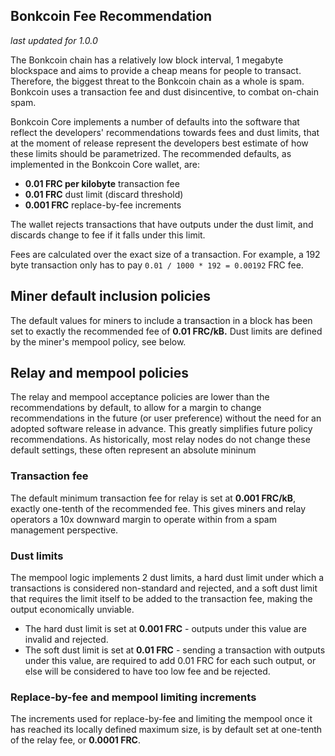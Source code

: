 Bonkcoin Fee Recommendation
----------------------------

_last updated for 1.0.0_

The Bonkcoin chain has a relatively low block interval, 1 megabyte blockspace
and aims to provide a cheap means for people to transact. Therefore, the biggest
threat to the Bonkcoin chain as a whole is spam. Bonkcoin uses a transaction fee
and dust disincentive, to combat on-chain spam.

Bonkcoin Core implements a number of defaults into the software that reflect the
developers' recommendations towards fees and dust limits, that at the moment of
release represent the developers best estimate of how these limits should be
parametrized. The recommended defaults, as implemented in the Bonkcoin Core
wallet, are:

- **0.01 FRC per kilobyte** transaction fee
- **0.01 FRC** dust limit (discard threshold)
- **0.001 FRC** replace-by-fee increments

The wallet rejects transactions that have outputs under the dust limit, and
discards change to fee if it falls under this limit.

Fees are calculated over the exact size of a transaction. For example, a 192 byte
transaction only has to pay `0.01 / 1000 * 192 = 0.00192` FRC fee.

## Miner default inclusion policies

The default values for miners to include a transaction in a block has been set
to exactly the recommended fee of **0.01 FRC/kB.** Dust limits are defined by
the miner's mempool policy, see below.

## Relay and mempool policies

The relay and mempool acceptance policies are lower than the recommendations
by default, to allow for a margin to change recommendations in the future (or
user preference) without the need for an adopted software release in advance.
This greatly simplifies future policy recommendations. As historically, most
relay nodes do not change these default settings, these often represent an
absolute mininum

### Transaction fee

The default minimum transaction fee for relay is set at **0.001 FRC/kB**,
exactly one-tenth of the recommended fee. This gives miners and relay operators
a 10x downward margin to operate within from a spam management perspective.

### Dust limits

The mempool logic implements 2 dust limits, a hard dust limit under which a
transactions is considered non-standard and rejected, and a soft dust limit
that requires the limit itself to be added to the transaction fee, making the
output economically unviable.

- The hard dust limit is set at **0.001 FRC** - outputs under this value are
  invalid and rejected.
- The soft dust limit is set at **0.01 FRC** - sending a transaction with outputs
  under this value, are required to add 0.01 FRC for each such output, or else
  will be considered to have too low fee and be rejected.

### Replace-by-fee and mempool limiting increments

The increments used for replace-by-fee and limiting the mempool once it has
reached its locally defined maximum size, is by default set at one-tenth of
the relay fee, or **0.0001 FRC**.
